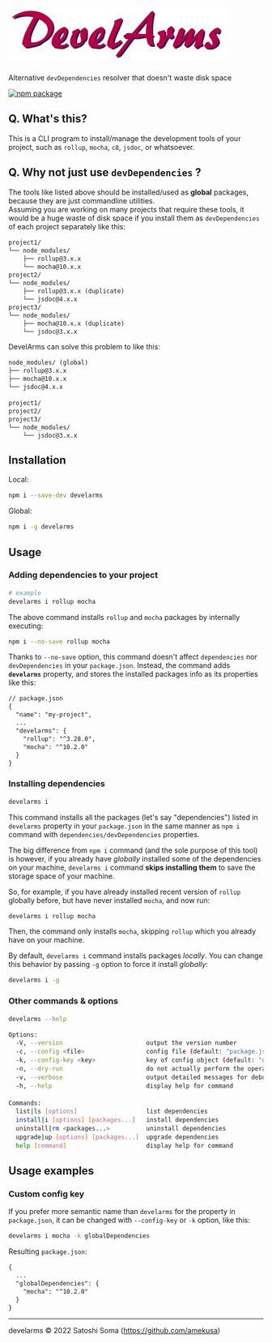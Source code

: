# ![DevelArms](https://raw.githubusercontent.com/amekusa/develarms/master/logo.png)
Alternative `devDependencies` resolver that doesn't waste disk space

[![npm package](https://img.shields.io/badge/dynamic/json?label=npm%0Apackage&query=%24%5B%27dist-tags%27%5D%5B%27latest%27%5D&url=https%3A%2F%2Fregistry.npmjs.org%2Fdevelarms%2F)](https://www.npmjs.com/package/develarms)


## Q. What's this?
This is a CLI program to install/manage the development tools of your project, such as `rollup`, `mocha`, `c8`, `jsdoc`, or whatsoever.

## Q. Why not just use `devDependencies` ?
The tools like listed above should be installed/used as **global** packages, because they are just commandline utilities.<br>
Assuming you are working on many projects that require these tools, it would be a huge waste of disk space if you install them as `devDependencies` of each project separately like this:

```
project1/
└── node_modules/
    ├── rollup@3.x.x
    └── mocha@10.x.x
project2/
└── node_modules/
    ├── rollup@3.x.x (duplicate)
    └── jsdoc@4.x.x
project3/
└── node_modules/
    ├── mocha@10.x.x (duplicate)
    └── jsdoc@3.x.x
```

DevelArms can solve this problem to like this:

```
node_modules/ (global)
├── rollup@3.x.x
├── mocha@10.x.x
└── jsdoc@4.x.x

project1/
project2/
project3/
└── node_modules/
    └── jsdoc@3.x.x
```

## Installation

Local:
```sh
npm i --save-dev develarms
```

Global:
```sh
npm i -g develarms
```

## Usage

### Adding dependencies to your project
```sh
# example
develarms i rollup mocha
```

The above command installs `rollup` and `mocha` packages by internally executing:

```sh
npm i --no-save rollup mocha
```

Thanks to `--no-save` option, this command doesn't affect `dependencies` nor `devDependencies` in your `package.json`. Instead, the command adds **`develarms`** property, and stores the installed packages info as its properties like this:

```jsonc
// package.json
{
  "name": "my-project",
  ...
  "develarms": {
    "rollup": "^3.28.0",
    "mocha": "^10.2.0"
  }
}
```

### Installing dependencies
```sh
develarms i
```

This command installs all the packages (let's say "dependencies") listed in `develarms` property in your `package.json` in the same manner as `npm i` command with `dependencies/devDependencies` properties.

The big difference from `npm i` command (and the sole purpose of this tool) is however, if you already have *globally* installed some of the dependencies on your machine, `develarms i` command **skips installing them** to save the storage space of your machine.

So, for example, if you have already installed recent version of `rollup` globally before, but have never installed `mocha`, and now run:

```sh
develarms i rollup mocha
```

Then, the command only installs `mocha`, skipping `rollup` which you already have on your machine.

By default, `develarms i` command installs packages *locally*. You can change this behavior by passing `-g` option to force it install *globally*:

```sh
develarms i -g
```

### Other commands & options

```sh
develarms --help
```

```sh
Options:
  -V, --version                       output the version number
  -c, --config <file>                 config file (default: "package.json")
  -k, --config-key <key>              key of config object (default: "develarms")
  -n, --dry-run                       do not actually perform the operation
  -v, --verbose                       output detailed messages for debug
  -h, --help                          display help for command

Commands:
  list|ls [options]                   list dependencies
  install|i [options] [packages...]   install dependencies
  uninstall|rm <packages...>          uninstall dependencies
  upgrade|up [options] [packages...]  upgrade dependencies
  help [command]                      display help for command
```

## Usage examples

### Custom config key
If you prefer more semantic name than `develarms` for the property in `package.json`, it can be changed with `--config-key` or `-k` option, like this:

```sh
develarms i mocha -k globalDependencies
```

Resulting `package.json`:

```jsonc
{
  ...
  "globalDependencies": {
    "mocha": "^10.2.0"
  }
}
```

---

develarms &copy; 2022 Satoshi Soma (https://github.com/amekusa)